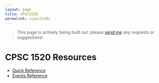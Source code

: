```yaml
---
layout: page
title: CPSC1520
permalink: /cpsc1520/
---
```


> This page is actively being built out: please [send me](mailto:dmarsh@nait.ca) any requests or suggestions!

# CPSC 1520 Resources
- [Quick Reference](./cpsc1520/QuickReference)
- [Events Reference](./cpsc1520/events)